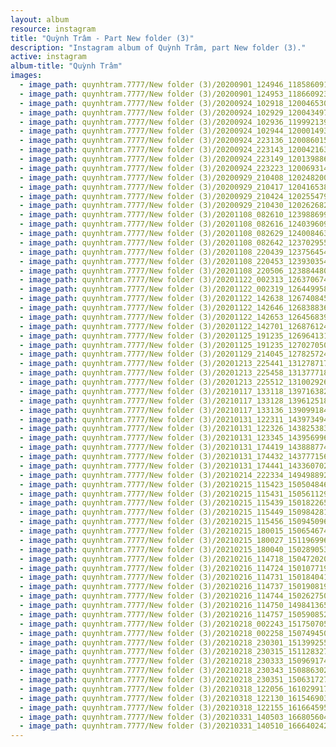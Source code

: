 ```yaml
---
layout: album
resource: instagram
title: "Quỳnh Trâm - Part New folder (3)"
description: "Instagram album of Quỳnh Trâm, part New folder (3)."
active: instagram
album-title: "Quỳnh Trâm"
images:
  - image_path: quynhtram.7777/New folder (3)/20200901_124946_118586091_366056061082175_2840704920009305428_n.jpg
  - image_path: quynhtram.7777/New folder (3)/20200901_124953_118660923_312160993207292_3018514328683643431_n.jpg
  - image_path: quynhtram.7777/New folder (3)/20200924_102918_120046530_1009077279560666_2411395998840463879_n.jpg
  - image_path: quynhtram.7777/New folder (3)/20200924_102929_120043497_834088114066885_6728665182369205310_n.jpg
  - image_path: quynhtram.7777/New folder (3)/20200924_102936_119992139_1223005934735139_8675566119811182157_n.jpg
  - image_path: quynhtram.7777/New folder (3)/20200924_102944_120001493_648694586035708_1443048973695981956_n.jpg
  - image_path: quynhtram.7777/New folder (3)/20200924_223136_120086015_854924968378227_2786898078095977932_n.jpg
  - image_path: quynhtram.7777/New folder (3)/20200924_223143_120042163_380979916264934_8744088703812122395_n.jpg
  - image_path: quynhtram.7777/New folder (3)/20200924_223149_120139886_4675918875781439_8235529118050687372_n.jpg
  - image_path: quynhtram.7777/New folder (3)/20200924_223223_120069314_350056642708119_3597519367598394686_n.jpg
  - image_path: quynhtram.7777/New folder (3)/20200929_210408_120248200_354780808979256_1547465443951481185_n.jpg
  - image_path: quynhtram.7777/New folder (3)/20200929_210417_120416538_376438790188530_4878998654926805747_n.jpg
  - image_path: quynhtram.7777/New folder (3)/20200929_210424_120255479_2793300887582779_6060854367496966311_n.jpg
  - image_path: quynhtram.7777/New folder (3)/20200929_210430_120262682_370367510667362_3211713292347510935_n.jpg
  - image_path: quynhtram.7777/New folder (3)/20201108_082610_123988699_721462098580178_1041695987441201547_n.jpg
  - image_path: quynhtram.7777/New folder (3)/20201108_082616_124039609_425551275506340_2184000037880871794_n.jpg
  - image_path: quynhtram.7777/New folder (3)/20201108_082629_124008463_1459178924286741_1294507173863251915_n.jpg
  - image_path: quynhtram.7777/New folder (3)/20201108_082642_123702955_1494869420706287_5094806088471550497_n.jpg
  - image_path: quynhtram.7777/New folder (3)/20201108_220439_123756454_1247803952286398_9136075588126496958_n.jpg
  - image_path: quynhtram.7777/New folder (3)/20201108_220453_123930354_657605775146522_4242004095228537720_n.jpg
  - image_path: quynhtram.7777/New folder (3)/20201108_220506_123884480_695648391379517_4706748686861420495_n.jpg
  - image_path: quynhtram.7777/New folder (3)/20201122_002313_126370674_174851824314090_3915544092039613868_n.jpg
  - image_path: quynhtram.7777/New folder (3)/20201122_002319_126449958_428160354848654_8697486002460229548_n.jpg
  - image_path: quynhtram.7777/New folder (3)/20201122_142638_126740845_686299308739947_3600656295343555855_n.jpg
  - image_path: quynhtram.7777/New folder (3)/20201122_142646_126838836_386104099133413_2317631567163962441_n.jpg
  - image_path: quynhtram.7777/New folder (3)/20201122_142653_126456839_405615830794993_9152392549863622192_n.jpg
  - image_path: quynhtram.7777/New folder (3)/20201122_142701_126876124_404122930951506_7864143497011951932_n.jpg
  - image_path: quynhtram.7777/New folder (3)/20201125_191235_126964131_1101199110309804_7219322911359846086_n.jpg
  - image_path: quynhtram.7777/New folder (3)/20201125_191235_127027050_867092407361139_2052363523969745227_n.jpg
  - image_path: quynhtram.7777/New folder (3)/20201129_214045_127825724_655433848483073_5067576064496601734_n.jpg
  - image_path: quynhtram.7777/New folder (3)/20201213_225441_131278717_145186477067626_1479822723496043367_n.jpg
  - image_path: quynhtram.7777/New folder (3)/20201213_225458_131377718_241691080642208_5619785467014216656_n.jpg
  - image_path: quynhtram.7777/New folder (3)/20201213_225512_131002926_113635177270253_645788648950242998_n.jpg
  - image_path: quynhtram.7777/New folder (3)/20210117_133118_139716382_1410154569315952_8372271517212172009_n.jpg
  - image_path: quynhtram.7777/New folder (3)/20210117_133128_139612518_751931949013555_6070872987887868556_n.jpg
  - image_path: quynhtram.7777/New folder (3)/20210117_133136_139099184_432059271270855_319270347199558270_n.jpg
  - image_path: quynhtram.7777/New folder (3)/20210131_122311_143973494_742200043075051_6190489045582190564_n.jpg
  - image_path: quynhtram.7777/New folder (3)/20210131_122326_143825383_435987461154803_7064537656994189971_n.jpg
  - image_path: quynhtram.7777/New folder (3)/20210131_123345_143956996_1131996417223223_984180199952157785_n.jpg
  - image_path: quynhtram.7777/New folder (3)/20210131_174419_143888774_793223657977900_2829015006310502495_n.jpg
  - image_path: quynhtram.7777/New folder (3)/20210131_174432_143777156_942228152849983_8690976757321877036_n.jpg
  - image_path: quynhtram.7777/New folder (3)/20210131_174441_143360702_241562660950029_7750992630693695274_n.jpg
  - image_path: quynhtram.7777/New folder (3)/20210214_222334_149498892_862690667906373_3290176280710213809_n.jpg
  - image_path: quynhtram.7777/New folder (3)/20210215_115423_150504846_125490229467075_3451586357038816125_n.jpg
  - image_path: quynhtram.7777/New folder (3)/20210215_115431_150561129_465244134650917_5059378990399035635_n.jpg
  - image_path: quynhtram.7777/New folder (3)/20210215_115439_150182265_268369971321117_5699788137218163359_n.jpg
  - image_path: quynhtram.7777/New folder (3)/20210215_115449_150984281_427824495211580_1082279807737096420_n.jpg
  - image_path: quynhtram.7777/New folder (3)/20210215_115456_150945096_413335616399601_850036738875124040_n.jpg
  - image_path: quynhtram.7777/New folder (3)/20210215_180015_150654674_527640388198382_8682718403810872046_n.jpg
  - image_path: quynhtram.7777/New folder (3)/20210215_180027_151196996_476806543480462_6008125488319122895_n.jpg
  - image_path: quynhtram.7777/New folder (3)/20210215_180040_150289053_134746755169641_8209389073572388512_n.jpg
  - image_path: quynhtram.7777/New folder (3)/20210216_114718_150472020_879511642918789_8433313021508754377_n.jpg
  - image_path: quynhtram.7777/New folder (3)/20210216_114724_150107719_770615190226537_3517567468523419477_n.jpg
  - image_path: quynhtram.7777/New folder (3)/20210216_114731_150184041_118768313500433_4173357494240314627_n.jpg
  - image_path: quynhtram.7777/New folder (3)/20210216_114737_150190819_184615243211924_5387946010885648554_n.jpg
  - image_path: quynhtram.7777/New folder (3)/20210216_114744_150262750_470029110822354_5347960948768992872_n.jpg
  - image_path: quynhtram.7777/New folder (3)/20210216_114750_149841365_174776244150215_2776292835174538663_n.jpg
  - image_path: quynhtram.7777/New folder (3)/20210216_114757_150590852_265882211571955_895844916021491538_n.jpg
  - image_path: quynhtram.7777/New folder (3)/20210218_002243_151750705_803762630524829_8993513142756852678_n.jpg
  - image_path: quynhtram.7777/New folder (3)/20210218_002258_150749450_424852028820008_2364554480679728608_n.jpg
  - image_path: quynhtram.7777/New folder (3)/20210218_230301_151399255_896339531159240_852816373985778880_n.jpg
  - image_path: quynhtram.7777/New folder (3)/20210218_230315_151128327_746428422673218_6489671496862448231_n.jpg
  - image_path: quynhtram.7777/New folder (3)/20210218_230333_150969174_114407943970908_3194959054371892334_n.jpg
  - image_path: quynhtram.7777/New folder (3)/20210218_230343_150886302_749147965738234_7636221521168338002_n.jpg
  - image_path: quynhtram.7777/New folder (3)/20210218_230351_150631727_279045120231063_513554369436946998_n.jpg
  - image_path: quynhtram.7777/New folder (3)/20210318_122056_161029917_481265119952905_7578239625489908311_n.jpg
  - image_path: quynhtram.7777/New folder (3)/20210318_122130_161546903_2890936507852086_949456184444072723_n.jpg
  - image_path: quynhtram.7777/New folder (3)/20210318_122155_161664595_3268798216679829_7319022803797744484_n.jpg
  - image_path: quynhtram.7777/New folder (3)/20210331_140503_166805604_927735258018750_7412950081626457554_n.jpg
  - image_path: quynhtram.7777/New folder (3)/20210331_140510_166640242_2872930529702296_1968387921934887771_n.jpg
---
```

